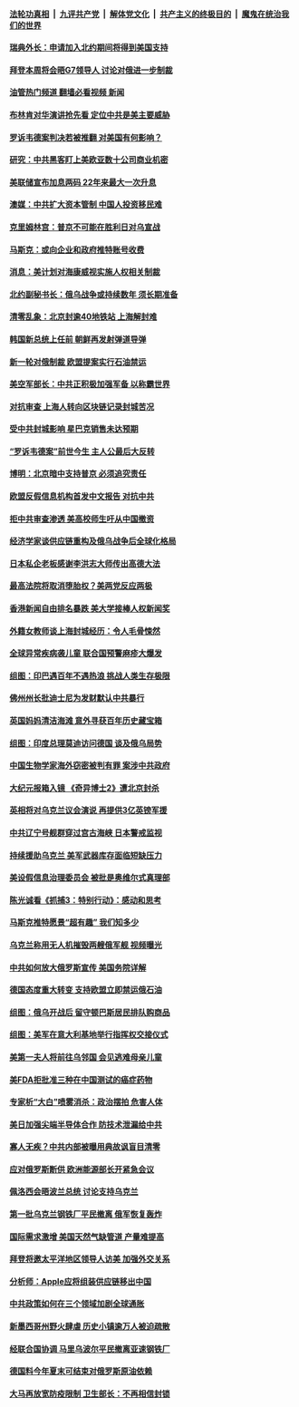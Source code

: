 ####  [法轮功真相](../../../../basic/blob/master/README.md?t=05051401) &nbsp;|&nbsp; [九评共产党](../../../../9ping.md/blob/master/README.md?t=05051401) &nbsp;|&nbsp; [解体党文化](../../../../jtdwh.md/blob/master/README.md?t=05051401)  &nbsp;|&nbsp; [共产主义的终极目的](../../../../gczydzjmd.md/blob/master/README.md?t=05051401) &nbsp;|&nbsp; [魔鬼在统治我们的世界](../../../../mgztzwmdsj.md/blob/master/README.md?t=05051401) 

#### [瑞典外长：申请加入北约期间将得到美国支持](../pages/nsc418/n13727517.md?t=05051401) 

#### [拜登本周将会晤G7领导人 讨论对俄进一步制裁](../pages/nsc418/n13727495.md?t=05051401) 

#### [油管热门频道 翻墙必看视频 新闻](http://45.76.130.85:81/youtube.html?05051401)

#### [布林肯对华演讲抢先看 定位中共是美主要威胁](../pages/nsc418/n13727292.md?t=05051401) 

#### [罗诉韦德案判决若被推翻 对美国有何影响？](../pages/nsc418/n13727219.md?t=05051401) 

#### [研究：中共黑客盯上美欧亚数十公司商业机密](../pages/nsc418/n13727250.md?t=05051401) 

#### [美联储宣布加息两码 22年来最大一次升息](../pages/nsc418/n13727237.md?t=05051401) 

#### [澳媒：中共扩大资本管制 中国人投资移民难](../pages/nsc418/n13727233.md?t=05051401) 

#### [克里姆林宫：普京不可能在胜利日对乌宣战](../pages/nsc418/n13727159.md?t=05051401) 

#### [马斯克：或向企业和政府推特账号收费](../pages/nsc418/n13727131.md?t=05051401) 

#### [消息：美计划对海康威视实施人权相关制裁](../pages/nsc418/n13727090.md?t=05051401) 

#### [北约副秘书长：俄乌战争或持续数年 须长期准备](../pages/nsc418/n13727098.md?t=05051401) 

#### [清零乱象：北京封逾40地铁站 上海解封难](../pages/nsc418/n13726978.md?t=05051401) 

#### [韩国新总统上任前 朝鲜再发射弹道导弹](../pages/nsc418/n13726927.md?t=05051401) 

#### [新一轮对俄制裁 欧盟提案实行石油禁运](../pages/nsc418/n13726977.md?t=05051401) 

#### [美空军部长：中共正积极加强军备 以称霸世界](../pages/nsc418/n13726877.md?t=05051401) 

#### [对抗审查 上海人转向区块链记录封城苦况](../pages/nsc418/n13726776.md?t=05051401) 

#### [受中共封城影响 星巴克销售未达预期](../pages/nsc418/n13726474.md?t=05051401) 

#### [“罗诉韦德案”前世今生 主人公最后大反转](../pages/nsc418/n13726378.md?t=05051401) 

#### [博明：北京暗中支持普京 必须追究责任](../pages/nsc418/n13726270.md?t=05051401) 

#### [欧盟反假信息机构首发中文报告 对抗中共](../pages/nsc418/n13726403.md?t=05051401) 

#### [拒中共审查渗透 美高校师生吁从中国撤资](../pages/nsc418/n13726349.md?t=05051401) 

#### [经济学家谈供应链重构及俄乌战争后全球化格局](../pages/nsc418/n13726344.md?t=05051401) 

#### [日本私企老板感谢李洪志大师传出高德大法](../pages/nsc418/n13726335.md?t=05051401) 

#### [最高法院将取消堕胎权？美两党反应两极](../pages/nsc418/n13726326.md?t=05051401) 

#### [香港新闻自由排名暴跌 美大学接棒人权新闻奖](../pages/nsc418/n13725749.md?t=05051401) 

#### [外籍女教师谈上海封城经历：令人毛骨悚然](../pages/nsc418/n13726338.md?t=05051401) 

#### [全球异常疾病袭儿童 联合国预警麻疹大爆发](../pages/nsc418/n13726348.md?t=05051401) 

#### [组图：印巴遇百年不遇热浪 挑战人类生存极限](../pages/nsc418/n13726281.md?t=05051401) 

#### [佛州州长批迪士尼为发财默认中共暴行](../pages/nsc418/n13726276.md?t=05051401) 

#### [英国妈妈清洁海滩 意外寻获百年历史藏宝箱](../pages/nsc418/n13726079.md?t=05051401) 

#### [组图：印度总理莫迪访问德国 谈及俄乌局势](../pages/nsc418/n13726149.md?t=05051401) 

#### [中国生物学家海外窃密被判有罪 案涉中共政府](../pages/nsc418/n13726188.md?t=05051401) 

#### [大纪元报箱入镜 《奇异博士2》遭北京封杀](../pages/nsc418/n13725845.md?t=05051401) 

#### [英相将对乌克兰议会演说 再提供3亿英镑军援](../pages/nsc418/n13726090.md?t=05051401) 

#### [中共辽宁号舰群穿过宫古海峡 日本警戒监视](../pages/nsc418/n13726038.md?t=05051401) 

#### [持续援助乌克兰 美军武器库存面临短缺压力](../pages/nsc418/n13725947.md?t=05051401) 

#### [美设假信息治理委员会 被批是奥维尔式真理部](../pages/nsc418/n13725792.md?t=05051401) 

#### [陈光诚看《抓捕3：特别行动》：感动和思考](../pages/nsc418/n13725789.md?t=05051401) 

#### [马斯克推特愿景“超有趣” 我们知多少](../pages/nsc418/n13725699.md?t=05051401) 

#### [乌克兰称用无人机摧毁两艘俄军舰 视频曝光](../pages/nsc418/n13725796.md?t=05051401) 

#### [中共如何放大俄罗斯宣传 美国务院详解](../pages/nsc418/n13725728.md?t=05051401) 

#### [德国态度重大转变 支持欧盟立即禁运俄石油](../pages/nsc418/n13725707.md?t=05051401) 

#### [组图：俄乌开战后 留守顿巴斯居民排队购商品](../pages/nsc418/n13725368.md?t=05051401) 

#### [组图：美军在意大利基地举行指挥权交接仪式](../pages/nsc418/n13725489.md?t=05051401) 

#### [美第一夫人将前往乌邻国 会见逃难母亲儿童](../pages/nsc418/n13725612.md?t=05051401) 

#### [美FDA拒批准三种在中国测试的癌症药物](../pages/nsc418/n13725655.md?t=05051401) 

#### [专家析“大白”喷雾消杀：政治摆拍 危害人体](../pages/nsc418/n13725685.md?t=05051401) 

#### [美日加强尖端半导体合作 防技术泄漏给中共](../pages/nsc418/n13725683.md?t=05051401) 

#### [寡人无疾？中共内部被曝用典故讽盲目清零](../pages/nsc418/n13725594.md?t=05051401) 

#### [应对俄罗斯断供 欧洲能源部长开紧急会议](../pages/nsc418/n13725524.md?t=05051401) 

#### [佩洛西会晤波兰总统 讨论支持乌克兰](../pages/nsc418/n13725544.md?t=05051401) 

#### [第一批乌克兰钢铁厂平民撤离 俄军恢复轰炸](../pages/nsc418/n13725476.md?t=05051401) 

#### [国际需求激增 美国天然气缺管道 产量难提高](../pages/nsc418/n13725419.md?t=05051401) 

#### [拜登将邀太平洋地区领导人访美 加强外交关系](../pages/nsc418/n13725266.md?t=05051401) 

#### [分析师：Apple应将组装供应链移出中国](../pages/nsc418/n13725178.md?t=05051401) 

#### [中共政策如何在三个领域加剧全球通胀](../pages/nsc418/n13725102.md?t=05051401) 

#### [新墨西哥州野火肆虐 历史小镇逾万人被迫疏散](../pages/nsc418/n13724944.md?t=05051401) 

#### [经联合国协调 马里乌波尔平民撤离亚速钢铁厂](../pages/nsc418/n13724920.md?t=05051401) 

#### [德国料今年夏末可结束对俄罗斯原油依赖](../pages/nsc418/n13724917.md?t=05051401) 

#### [大马再放宽防疫限制 卫生部长：不再相信封锁](../pages/nsc418/n13724880.md?t=05051401) 

<img src='http://gfw-breaker.win/goodnews/indexes/nsc418.md' width='0px' height='0px'/>
